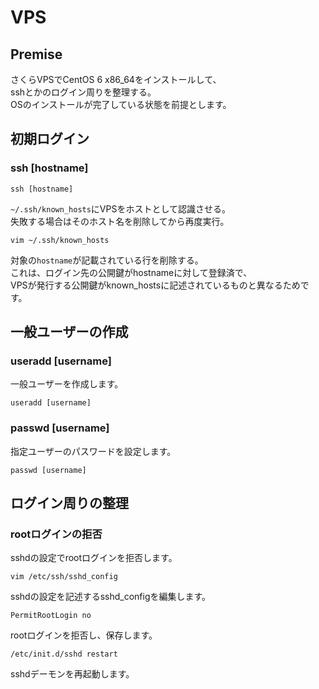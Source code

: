 # VPS

## Premise

さくらVPSでCentOS 6 x86_64をインストールして、  
sshとかのログイン周りを整理する。  
OSのインストールが完了している状態を前提とします。  

## 初期ログイン

### ssh [hostname]

    ssh [hostname]

`~/.ssh/known_hosts`にVPSをホストとして認識させる。  
失敗する場合はそのホスト名を削除してから再度実行。  

    vim ~/.ssh/known_hosts

対象の`hostname`が記載されている行を削除する。  
これは、ログイン先の公開鍵がhostnameに対して登録済で、  
VPSが発行する公開鍵がknown_hostsに記述されているものと異なるためです。  

## 一般ユーザーの作成

### useradd [username]

一般ユーザーを作成します。  

    useradd [username]

### passwd [username]

指定ユーザーのパスワードを設定します。

    passwd [username]

## ログイン周りの整理

### rootログインの拒否

sshdの設定でrootログインを拒否します。  

    vim /etc/ssh/sshd_config

sshdの設定を記述するsshd_configを編集します。  

    PermitRootLogin no

rootログインを拒否し、保存します。  

    /etc/init.d/sshd restart

sshdデーモンを再起動します。  

